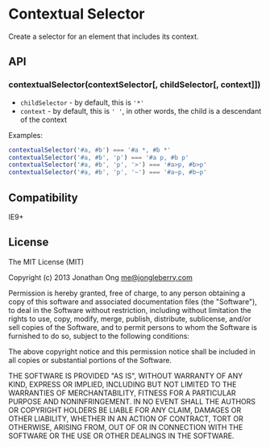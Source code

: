 # Contextual Selector

Create a selector for an element that includes its context.

## API

### contextualSelector(contextSelector[, childSelector[, context]])

- `childSelector` - by default, this is `'*'`
- `context` - by default, this is `' '`, in other words, the child is a descendant of the context

Examples:

```js
contextualSelector('#a, #b') === '#a *, #b *'
contextualSelector('#a, #b', 'p') === '#a p, #b p'
contextualSelector('#a, #b', 'p', '>') === '#a>p, #b>p'
contextualSelector('#a, #b', 'p', '~') === '#a~p, #b~p'
```

## Compatibility

IE9+

## License

The MIT License (MIT)

Copyright (c) 2013 Jonathan Ong me@jongleberry.com

Permission is hereby granted, free of charge, to any person obtaining a copy
of this software and associated documentation files (the "Software"), to deal
in the Software without restriction, including without limitation the rights
to use, copy, modify, merge, publish, distribute, sublicense, and/or sell
copies of the Software, and to permit persons to whom the Software is
furnished to do so, subject to the following conditions:

The above copyright notice and this permission notice shall be included in
all copies or substantial portions of the Software.

THE SOFTWARE IS PROVIDED "AS IS", WITHOUT WARRANTY OF ANY KIND, EXPRESS OR
IMPLIED, INCLUDING BUT NOT LIMITED TO THE WARRANTIES OF MERCHANTABILITY,
FITNESS FOR A PARTICULAR PURPOSE AND NONINFRINGEMENT. IN NO EVENT SHALL THE
AUTHORS OR COPYRIGHT HOLDERS BE LIABLE FOR ANY CLAIM, DAMAGES OR OTHER
LIABILITY, WHETHER IN AN ACTION OF CONTRACT, TORT OR OTHERWISE, ARISING FROM,
OUT OF OR IN CONNECTION WITH THE SOFTWARE OR THE USE OR OTHER DEALINGS IN
THE SOFTWARE.
